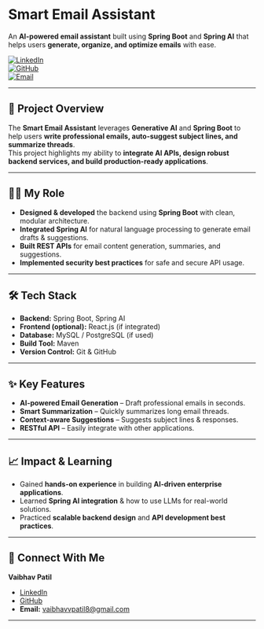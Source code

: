 # Smart Email Assistant  

An **AI-powered email assistant** built using **Spring Boot** and **Spring AI** that helps users **generate, organize, and optimize emails** with ease.  

[![LinkedIn](https://img.shields.io/badge/LinkedIn-Profile-blue)](https://linkedin.com/in/vaibhavpatil2003)  
[![GitHub](https://img.shields.io/badge/GitHub-Profile-black)](https://github.com/vaibhav-patil-01)  
[![Email](https://img.shields.io/badge/Email-vaibhavvpatil8%40gmail.com-red)](mailto:vaibhavvpatil8@gmail.com)  

---

## 🚀 Project Overview  
The **Smart Email Assistant** leverages **Generative AI** and **Spring Boot** to help users **write professional emails, auto-suggest subject lines, and summarize threads**.  
This project highlights my ability to **integrate AI APIs, design robust backend services, and build production-ready applications**.

---

## 👨‍💻 My Role  
- **Designed & developed** the backend using **Spring Boot** with clean, modular architecture.  
- **Integrated Spring AI** for natural language processing to generate email drafts & suggestions.  
- **Built REST APIs** for email content generation, summaries, and suggestions.  
- **Implemented security best practices** for safe and secure API usage.  

---

## 🛠️ Tech Stack  
- **Backend:** Spring Boot, Spring AI  
- **Frontend (optional):** React.js (if integrated)  
- **Database:** MySQL / PostgreSQL (if used)  
- **Build Tool:** Maven  
- **Version Control:** Git & GitHub  

---

## ✨ Key Features  
- **AI-powered Email Generation** – Draft professional emails in seconds.  
- **Smart Summarization** – Quickly summarizes long email threads.  
- **Context-aware Suggestions** – Suggests subject lines & responses.  
- **RESTful API** – Easily integrate with other applications.  

---

## 📈 Impact & Learning  
- Gained **hands-on experience** in building **AI-driven enterprise applications**.  
- Learned **Spring AI integration** & how to use LLMs for real-world solutions.  
- Practiced **scalable backend design** and **API development best practices**.  

---

## 🔗 Connect With Me  
**Vaibhav Patil**  
- [LinkedIn](https://linkedin.com/in/vaibhavpatil2003)  
- [GitHub](https://github.com/vaibhav-patil-01)  
- **Email:** [vaibhavvpatil8@gmail.com](mailto:vaibhavvpatil8@gmail.com)  

---
